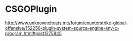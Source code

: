 # CSGOPlugin

http://www.unknowncheats.me/forum/counterstrike-global-offensive/152250-plugin-system-source-engine-any-c-program.html#post1275845
